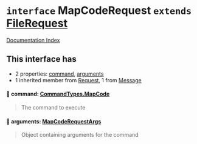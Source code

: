 # `interface` MapCodeRequest `extends` [FileRequest](../interface.FileRequest/README.md)

[Documentation Index](../README.md)

## This interface has

- 2 properties:
[command](#-command-commandtypesmapcode),
[arguments](#-arguments-mapcoderequestargs)
- 1 inherited member from [Request](../interface.Request/README.md), 1 from [Message](../interface.Message/README.md)


#### 📄 command: [CommandTypes.MapCode](../enum.CommandTypes/README.md#mapcode--mapcode)

> The command to execute



#### 📄 arguments: [MapCodeRequestArgs](../interface.MapCodeRequestArgs/README.md)

> Object containing arguments for the command



